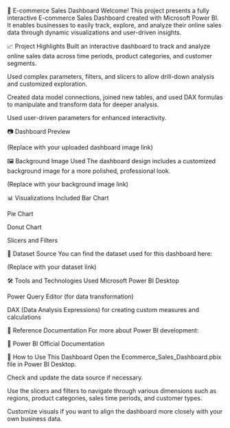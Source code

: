 🛒 E-commerce Sales Dashboard
Welcome!
This project presents a fully interactive E-commerce Sales Dashboard created with Microsoft Power BI. It enables businesses to easily track, explore, and analyze their online sales data through dynamic visualizations and user-driven insights.

📈 Project Highlights
Built an interactive dashboard to track and analyze online sales data across time periods, product categories, and customer segments.

Used complex parameters, filters, and slicers to allow drill-down analysis and customized exploration.

Created data model connections, joined new tables, and used DAX formulas to manipulate and transform data for deeper analysis.

Used user-driven parameters for enhanced interactivity.

📷 Dashboard Preview

(Replace with your uploaded dashboard image link)

🖼️ Background Image Used
The dashboard design includes a customized background image for a more polished, professional look.


(Replace with your background image link)

📊 Visualizations Included
Bar Chart

Pie Chart

Donut Chart

Slicers and Filters

📂 Dataset Source
You can find the dataset used for this dashboard here:



(Replace with your dataset link)

🛠 Tools and Technologies Used
Microsoft Power BI Desktop

Power Query Editor (for data transformation)

DAX (Data Analysis Expressions) for creating custom measures and calculations

📑 Reference Documentation
For more about Power BI development:

🔗 Power BI Official Documentation

🚀 How to Use This Dashboard
Open the Ecommerce_Sales_Dashboard.pbix file in Power BI Desktop.

Check and update the data source if necessary.

Use the slicers and filters to navigate through various dimensions such as regions, product categories, sales time periods, and customer types.

Customize visuals if you want to align the dashboard more closely with your own business data.
